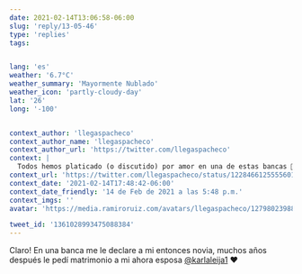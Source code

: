```yaml
---
date: 2021-02-14T13:06:58-06:00
slug: 'reply/13-05-46'
type: 'replies'
tags:


lang: 'es'
weather: '6.7°C'
weather_summary: 'Mayormente Nublado'
weather_icon: 'partly-cloudy-day'
lat: '26'
long: '-100'


context_author: 'llegaspacheco'
context_author_name: 'llegaspacheco'
context_author_url: 'https://twitter.com/llegaspacheco'
context: |
  Todos hemos platicado (o discutido) por amor en una de estas bancas 💬🤍 https://t.co/UICoPvAqs5
context_url: 'https://twitter.com/llegaspacheco/status/1228466125555601409?s=12'
context_date: '2021-02-14T17:48:42-06:00'
context_date_friendly: '14 de Feb de 2021 a las 5:48 p.m.'
context_imgs: ''
avatar: 'https://media.ramiroruiz.com/avatars/llegaspacheco/1279802398857404416/qETDhQPZ_bigger.jpg'

tweet_id: '1361028993475088384'
---
```

Claro! En una banca me le declare a mi entonces novia, muchos años después le pedí matrimonio a mi ahora esposa [@karlaleija1](https://twitter.com/@karlaleija1) ❤️